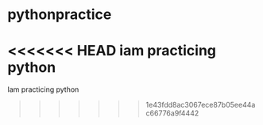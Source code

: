 # pythonpractice
<<<<<<< HEAD
iam practicing python
=======
Iam practicing python
>>>>>>> 1e43fdd8ac3067ece87b05ee44ac66776a9f4442
